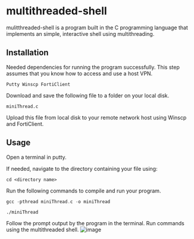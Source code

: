 ﻿# multithreaded-shell
mulitthreaded-shell is a program built in the C programming language that implements an simple, interactive shell using multithreading.

## Installation

Needed dependencies for running the program successfully. This step assumes that you know how to access and use a host VPN.

```
Putty Winscp FortiClient
```

Download and save the following file to a folder on your local disk.

```
miniThread.c
```

Upload this file from local disk to your remote network host using Winscp and FortiClient.

## Usage
Open a terminal in putty.

If needed, navigate to the directory containing your file using:

```
cd <directory name>
```

Run the following commands to compile and run your program.

```c
gcc -pthread miniThread.c -o miniThread
```

```
./miniThread
```

Follow the prompt output by the program in the terminal. Run commands using the multithreaded shell.
![image](https://user-images.githubusercontent.com/62272564/202628732-80faeb98-8d51-4500-9a65-7edd25441adb.png)
